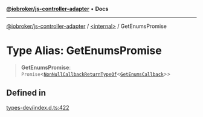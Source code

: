 [**@iobroker/js-controller-adapter**](../../README.md) • **Docs**

***

[@iobroker/js-controller-adapter](../../globals.md) / [\<internal\>](../README.md) / GetEnumsPromise

# Type Alias: GetEnumsPromise

> **GetEnumsPromise**: `Promise`\<[`NonNullCallbackReturnTypeOf`](NonNullCallbackReturnTypeOf.md)\<[`GetEnumsCallback`](GetEnumsCallback.md)\>\>

## Defined in

[types-dev/index.d.ts:422](https://github.com/ioBroker/ioBroker.js-controller/blob/6c3a3884e29c4b6f03de102d699f9813dd546c7d/packages/types-dev/index.d.ts#L422)
